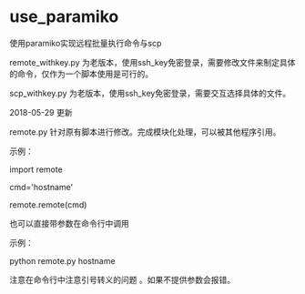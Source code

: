 # use_paramiko
使用paramiko实现远程批量执行命令与scp

remote_withkey.py 为老版本，使用ssh_key免密登录，需要修改文件来制定具体的命令，仅作为一个脚本使用是可行的。

scp_withkey.py    为老版本，使用ssh_key免密登录，需要交互选择具体的文件。

2018-05-29 更新

remote.py 针对原有脚本进行修改。完成模块化处理，可以被其他程序引用。

示例：

import remote

cmd='hostname'

remote.remote(cmd)



也可以直接带参数在命令行中调用

示例： 

python remote.py hostname


注意在命令行中注意引号转义的问题 。如果不提供参数会报错。

